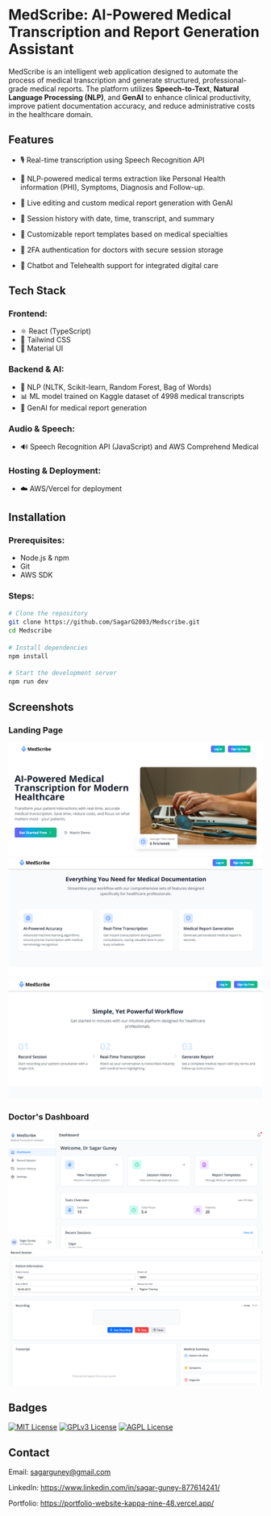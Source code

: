 
# MedScribe: AI-Powered Medical Transcription and Report Generation Assistant

MedScribe is an intelligent web application designed to automate the process of medical transcription and generate structured, professional-grade medical reports. The platform utilizes **Speech-to-Text**, **Natural Language Processing (NLP)**, and **GenAI** to enhance clinical productivity, improve patient documentation accuracy, and reduce administrative costs in the healthcare domain.



## Features

- 🎙️ Real-time transcription using Speech Recognition API

- 🧠 NLP-powered medical terms extraction like Personal Health information (PHI), Symptoms, Diagnosis and Follow-up.

- 📝 Live editing and custom medical report generation with GenAI

- 📁 Session history with date, time, transcript, and summary

- 🧾 Customizable report templates based on medical specialties

- 🔐 2FA authentication for doctors with secure session storage

- 🤖 Chatbot and Telehealth support for integrated digital care

## Tech Stack


### Frontend:
- ⚛️ React (TypeScript)
- 💨 Tailwind CSS
- 🎨 Material UI

### Backend & AI:
- 🧠 NLP (NLTK, Scikit-learn, Random Forest, Bag of Words)
- 📊 ML model trained on Kaggle dataset of 4998 medical transcripts
- 🤖 GenAI for medical report generation

### Audio & Speech:
- 🔊 Speech Recognition API (JavaScript) and AWS Comprehend Medical

### Hosting & Deployment:
- ☁️ AWS/Vercel for deployment

## Installation

### Prerequisites:
- Node.js & npm
- Git
- AWS SDK

### Steps:
```bash
# Clone the repository
git clone https://github.com/SagarG2003/Medscribe.git
cd Medscribe

# Install dependencies
npm install

# Start the development server
npm run dev

```
## Screenshots

### Landing Page
![Landing Page](Screenshots\Landingpage.png)
![Landing Page](Screenshots\Landingpage1.png)
![Process](Screenshots/Landingpage2.png)

### Doctor's Dashboard
![Dashboard](Screenshots\Dashboard.png)
![Dashboard](Screenshots\Dashboard1.png)

## Badges

[![MIT License](https://img.shields.io/badge/License-MIT-green.svg)](https://choosealicense.com/licenses/mit/)
[![GPLv3 License](https://img.shields.io/badge/License-GPL%20v3-yellow.svg)](https://opensource.org/licenses/)
[![AGPL License](https://img.shields.io/badge/license-AGPL-blue.svg)](http://www.gnu.org/licenses/agpl-3.0)


## Contact

Email: sagarguney@gmail.com

LinkedIn: https://www.linkedin.com/in/sagar-guney-877614241/

Portfolio: https://portfolio-website-kappa-nine-48.vercel.app/

